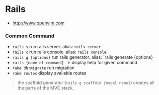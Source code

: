 # Rails
- http://www.openvim.com

### Common Command
- `rails s` run rails server. alias: `rails server`
- `rails c` run rails console. alias: `rails console`
- `rails g {options}` run rails generator. alias: `rails generate {options}
- `rails {name of command} -h` display help for given command
- `rake db:migrate` run migration
- `rake routes` display available routes


>the scaffold generator (`rails g scaffold {model name}`) creates all the parts of the MVC stack.